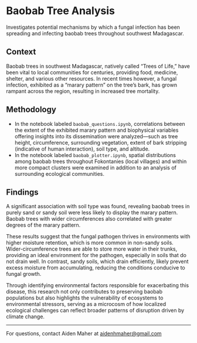 # Baobab Tree Analysis
Investigates potential mechanisms by which a fungal infection has been spreading and infecting baobab trees throughout southwest Madagascar. 

## Context

Baobab trees in southwest Madagascar, natively called “Trees of Life,” have been vital to local communities for centuries, providing food, medicine, shelter, and various other resources. In recent times however, a fungal infection, exhibited as a “marary pattern” on the tree’s bark, has grown rampant across the region, resulting in increased tree mortality. 

## Methodology 

- In the notebook labeled `baobab_questions.ipynb`, correlations between the extent of the exhibited marary pattern and biophysical variables offering insights into its dissemination were analyzed—such as tree height, circumference, surrounding vegetation, extent of bark stripping (indicative of human interaction), soil type, and altitude.
- In the notebook labeled `baobab_plotter.ipynb`, spatial distributions among baobab trees throughout Fokontanies (local villages) and within more compact clusters were examined in addition to an analysis of surrounding ecological communities. 

## Findings

A significant association with soil type was found, revealing baobab trees in purely sand or sandy soil were less likely to display the marary pattern. Baobab trees with wider circumferences also correlated with greater degrees of the marary pattern. 

These results suggest that the fungal pathogen thrives in environments with higher moisture retention, which is more common in non-sandy soils. Wider-circumference trees are able to store more water in their trunks, providing an ideal environment for the pathogen, especially in soils that do not drain well. In contrast, sandy soils, which drain efficiently, likely prevent excess moisture from accumulating, reducing the conditions conducive to fungal growth.

Through identifying environmental factors responsible for exacerbating this disease, this research not only contributes to preserving baobab populations but also highlights the vulnerability of ecosystems to environmental stressors, serving as a microcosm of how localized ecological challenges can reflect broader patterns of disruption driven by climate change.

---
For questions, contact Aiden Maher at aidenhmaher@gmail.com
